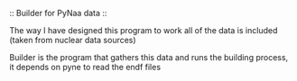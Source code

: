 :: Builder for PyNaa data ::

The way I have designed this program to work all
of the data is included (taken from nuclear data sources)

Builder is the program that gathers this data and runs the
building process, it depends on pyne to read the endf files